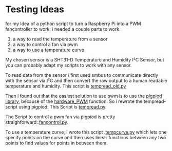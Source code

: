 # Testing Ideas

for my Idea of a python script to turn a Raspberry Pi into a PWM fancontroller to work, i needed a couple parts to work.

1. a way to read the temperature from a sensor
2. a way to control a fan via pwm
3. a way to use a temperature curve

My chosen sensor is a SHT31-D Temperature and Humidity I²C Sensor, but you can probably adapt my scripts to work with any sensor.

To read data from the sensor i first used smbus to communicate directly with the sensor via I²C and then convert the raw output to a human readable temperature and humidity. This script is [tempread_old.py](tempread_old.py)

Then i found out that the easiest solution to use pwm is to use the [pigpiod library](https://abyz.me.uk/rpi/pigpio/), because of the [hardware_PWM](https://abyz.me.uk/rpi/pigpio/python.html#hardware_PWM) function. So i rewrote the tempread-script using pigpiod: This Script is [tempread.py](tempread.py).

The Script to control a pwm fan via pigpiod is pretty straighforward:.[fancontrol.py](fancontrol.py).

To use a temperature curve, i wrote this script .[tempcurve.py](tempcurve.py) which lets one specify points on the curve and then uses linear functions between any two points to find values for points in between them.
